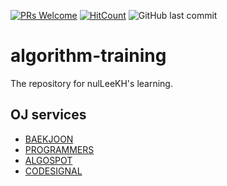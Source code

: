 [![PRs Welcome](https://img.shields.io/badge/PRs-welcome-brightgreen.svg?style=flat-square)](http://makeapullrequest.com)
[![HitCount](http://hits.dwyl.io/nulLeeKH/algorithm-training.svg)](http://hits.dwyl.io/nulLeeKH/algorithm-training)
![GitHub last commit](https://img.shields.io/github/last-commit/nulLeeKH/algorithm-training.svg)

# algorithm-training
The repository for nulLeeKH's learning.

## OJ services
- [BAEKJOON](https://www.acmicpc.net)
- [PROGRAMMERS](https://programmers.co.kr)
- [ALGOSPOT](https://algospot.com)
- [CODESIGNAL](https://codesignal.com)
